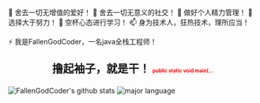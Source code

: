 🔭 舍去一切无增值的爱好！
🌱 舍去一切无意义的社交！
👯 做好个人精力管理！
🤔 选择大于努力！
💬 空杯心态进行学习！
📫 身为技术人，狂热技术，理所应当！
 
⚡ 我是FallenGodCoder，一名java全栈工程师！

<p style="font-size:22px;font-weight:bold;text-align:center;">
    撸起袖子，就是干！
    <span style="font-size:10px;color:red">public static void main(...</span>
</p>

![FallenGodCoder's github stats](https://github-readme-stats.vercel.app/api?username=FallenGodCoder&hide_title=false&hide_border=true&show_icons=true&include_all_commits=true&line_height=21&bg_color=0,EC6C6C,FFD479,FFFC79,73FA79&theme=graywhite&locale=cn)
![major language](https://github-readme-stats.vercel.app/api/top-langs/?username=FallenGodCoder&hide_title=false&hide_border=true&layout=compact&bg_color=0,73FA79,73FDFF,D783FF&theme=graywhite&locale=cn)
